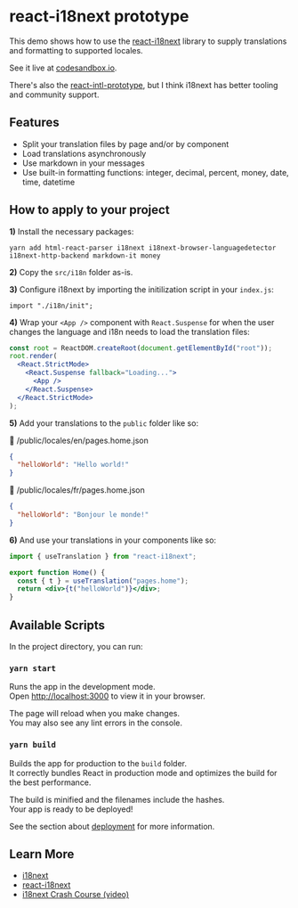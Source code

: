 # react-i18next prototype

This demo shows how to use the [react-i18next](https://react.i18next.com/) library to supply translations and formatting to supported locales.

See it live at [codesandbox.io](https://codesandbox.io/p/github/phillippelevidad/react-i18next-prototype/main?file=%2FREADME.md).

There's also the [react-intl-prototype](https://github.com/phillippelevidad/react-intl-prototype), but I think i18next has better tooling and community support.

## Features

- Split your translation files by page and/or by component
- Load translations asynchronously
- Use markdown in your messages
- Use built-in formatting functions: integer, decimal, percent, money, date, time, datetime

## How to apply to your project

**1)** Install the necessary packages:

```
yarn add html-react-parser i18next i18next-browser-languagedetector i18next-http-backend markdown-it money
```

**2)** Copy the `src/i18n` folder as-is.

**3)** Configure i18next by importing the initilization script in your `index.js`:

```
import "./i18n/init";
```

**4)** Wrap your `<App />` component with `React.Suspense` for when the user changes the language and i18n needs to load the translation files:

```jsx
const root = ReactDOM.createRoot(document.getElementById("root"));
root.render(
  <React.StrictMode>
    <React.Suspense fallback="Loading...">
      <App />
    </React.Suspense>
  </React.StrictMode>
);
```

**5)** Add your translations to the `public` folder like so:

📄 /public/locales/en/pages.home.json

```json
{
  "helloWorld": "Hello world!"
}
```

📄 /public/locales/fr/pages.home.json

```json
{
  "helloWorld": "Bonjour le monde!"
}
```

**6)** And use your translations in your components like so:

```jsx
import { useTranslation } from "react-i18next";

export function Home() {
  const { t } = useTranslation("pages.home");
  return <div>{t("helloWorld")}</div>;
}
```

## Available Scripts

In the project directory, you can run:

### `yarn start`

Runs the app in the development mode.\
Open [http://localhost:3000](http://localhost:3000) to view it in your browser.

The page will reload when you make changes.\
You may also see any lint errors in the console.

### `yarn build`

Builds the app for production to the `build` folder.\
It correctly bundles React in production mode and optimizes the build for the best performance.

The build is minified and the filenames include the hashes.\
Your app is ready to be deployed!

See the section about [deployment](https://facebook.github.io/create-react-app/docs/deployment) for more information.

## Learn More

- [i18next](https://www.i18next.com/)
- [react-i18next](https://react.i18next.com/)
- [i18next Crash Course (video)](https://www.youtube.com/watch?v=SA_9i4TtxLQ)
